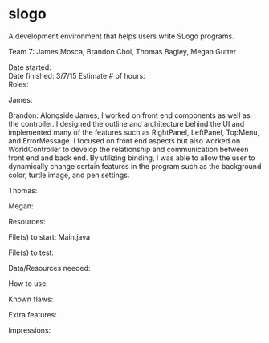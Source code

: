 # slogo
A development environment that helps users write SLogo programs.

Team 7: James Mosca, Brandon Choi, Thomas Bagley, Megan Gutter

Date started: <br>
Date finished: 3/7/15
Estimate # of hours: <br>
Roles:

James:

Brandon: Alongside James, I worked on front end components as well as the controller. I designed the outline and architecture behind the UI and implemented many of the features such as RightPanel, LeftPanel, TopMenu, and ErrorMessage. I focused on front end aspects but also worked on WorldController to develop the relationship and communication between front end and back end. By utilizing binding, I was able to allow the user to dynamically change certain features in the program such as the background color, turtle image, and pen settings.

Thomas:

Megan:

Resources:

File(s) to start: Main.java

File(s) to test:

Data/Resources needed:

How to use:

Known flaws:

Extra features:

Impressions:


